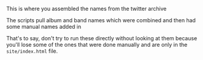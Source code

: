 This is where you assembled the 
names from the twitter archive

The scripts pull album and band names
which were combined and then had
some manual names added in

That's to say, don't try to run these
directly without looking at them because
you'll lose some of the ones that were 
done manually and are only in the 
`site/index.html` file. 


